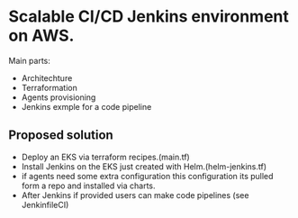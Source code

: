 # Scalable CI/CD Jenkins environment on AWS.

Main parts:

* Architechture
* Terraformation
* Agents provisioning
* Jenkins exmple for a code pipeline


## Proposed solution 

* Deploy an EKS via terraform recipes.(main.tf)
* Install Jenkins on the EKS just created with Helm.(helm-jenkins.tf)
* if agents need some extra configuration this configuration
its pulled form a repo and installed via charts. 
* After Jenkins if provided users can make code pipelines 
(see JenkinfileCI)



 

